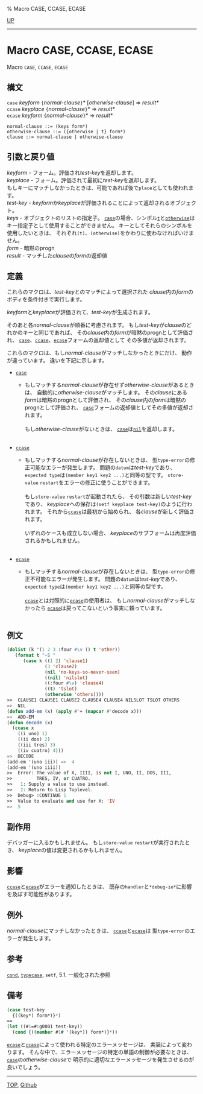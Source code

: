 % Macro CASE, CCASE, ECASE

[UP](5.3.html)  

---

# Macro **CASE, CCASE, ECASE**


Macro `CASE`, `CCASE`, `ECASE`


## 構文

`case` *keyform* `{`*normal-clause*`}`\* [*otherwise-clause*] => *result\**  
`ccase` *keyplace* `{`*normal-clause*`}`\* => *result\**  
`ecase` *keyform* `{`*normal-clause*`}`\* => *result\**

```
normal-clause ::= (keys form*) 
otherwise-clause ::= ({otherwise | t} form*) 
clause ::= normal-clause | otherwise-clause 
```


## 引数と戻り値

*keyform* - フォーム。評価され*test-key*を返却します。  
*keyplace* - フォーム。評価されて最初に*test-key*を返却します。  
もしキーにマッチしなかったときは、可能であれば後で`place`としても使われます。  
*test-key* - *keyform*か*keyplace*が評価されることによって返却されるオブジェクト。  
*keys* - オブジェクトのリストの指定子。
[`case`](5.3.case.html)の場合、シンボル[`t`](5.3.t-variable.html)と[`otherwise`](5.3.case.html)は
キー指定子として使用することができません。
キーとしてそれらのシンボルを使用したいときは、
それぞれ`(t)`、`(otherwise)`をかわりに使わなければいけません。  
*form* - 暗黙のprogn  
*result* - マッチした*clause*の*form*の返却値


## 定義

これらのマクロは、*test-key*とのマッチによって選択された
*clause*内の*form*のボディを条件付きで実行します。

*keyform*と*keyplace*が評価されて、*test-key*が生成されます。

そのあと各*normal-clause*が順番に考慮されます。
もし*test-key*が*clause*のどれかのキーと同じであれば、
その*clause*内の*form*が暗黙のprognとして評価され、
[`case`](5.3.case.html)、[`ccase`](5.3.case.html)、[`ecase`](5.3.case.html)フォームの返却値として
その多値が返却されます。

これらのマクロは、もし*normal-clause*がマッチしなかったときにだけ、
動作が違っています。
違いを下記に示します。

- [`case`](5.3.case.html)
  - もしマッチする*normal-clause*が存在せず*otherwise-clause*があるときは、
    自動的に*otherwise-clause*がマッチします。
    その*clause*にある*form*は暗黙のprognとして評価され、
    その*clause*内の*form*は暗黙のprognとして評価され、
    [`case`](5.3.case.html)フォームの返却値としてその多値が返却されます。
    <br><br>
    もし*otherwise-clause*がないときは、
    [`case`](5.3.case.html)は[`nil`](5.3.nil-variable.html)を返却します。
    <br><br>

- [`ccase`](5.3.case.html)
  - もしマッチする*normal-clause*が存在しないときは、
    型`type-error`の修正可能なエラーが発生します。
    問題の`datum`は*test-key*であり、
    `expected type`は`(member key1 key2 ...)`と同等の型です。
    `store-value` `restart`をエラーの修正に使うことができます。
    <br><br>
    もし`store-value` `restart`が起動されたら、
    その引数は新しい*test-key*であり、
    *keyplace*への保存は`(setf keyplace test-key)`のように行われます。
    それから[`ccase`](5.3.case.html)は最初から始められ、
    各*clause*が新しく評価されます。
    <br><br>
    いずれのケースも成立しない場合、
    *keyplace*のサブフォームは再度評価されるかもしれません。
    <br><br>

- [`ecase`](5.3.case.html)
  - もしマッチする*normal-clause*が存在しないときは、
    型`type-error`の修正不可能なエラーが発生します。
    問題の`datum`は*test-key*であり、
    `expected type`は`(member key1 key2 ...)`と同等の型です。
    <br><br>
    [`ccase`](5.3.case.html)とは対照的に[`ecase`](5.3.case.html)の使用者は、
    もし*normal-clause*がマッチしなかったら
    [`ecase`](5.3.case.html)は戻ってこないという事実に頼っています。
    <br><br>


## 例文

```lisp
(dolist (k '(1 2 3 :four #\v () t 'other))
   (format t "~S "
      (case k ((1 2) 'clause1)
              (3 'clause2)
              (nil 'no-keys-so-never-seen)
              ((nil) 'nilslot)
              ((:four #\v) 'clause4)
              ((t) 'tslot)
              (otherwise 'others)))) 
>>  CLAUSE1 CLAUSE1 CLAUSE2 CLAUSE4 CLAUSE4 NILSLOT TSLOT OTHERS 
=>  NIL
(defun add-em (x) (apply #'+ (mapcar #'decode x)))
=>  ADD-EM
(defun decode (x)
  (ccase x
    ((i uno) 1)
    ((ii dos) 2)
    ((iii tres) 3)
    ((iv cuatro) 4)))
=>  DECODE
(add-em '(uno iii)) =>  4
(add-em '(uno iiii))
>>  Error: The value of X, IIII, is not I, UNO, II, DOS, III,
>>         TRES, IV, or CUATRO.
>>   1: Supply a value to use instead.
>>   2: Return to Lisp Toplevel.
>>  Debug> :CONTINUE 1
>>  Value to evaluate and use for X: 'IV
=>  5
```


## 副作用

デバッガーに入るかもしれません。
もし`store-value` `restart`が実行されたとき、
*keyplace*の値は変更されるかもしれません。


## 影響

[`ccase`](5.3.case.html)と[`ecase`](5.3.case.html)がエラーを通知したときは、
既存の`handler`と`*debug-io*`に影響を及ぼす可能性があります。


## 例外

*normal-clause*にマッチしなかったときは、
[`ccase`](5.3.case.html)と[`ecase`](5.3.case.html)は
型`type-error`のエラーが発生します。


## 参考

[`cond`](5.3.cond.html),
[`typecase`](5.3.typecase.html),
`setf`,
5.1. 一般化された参照


## 備考

```lisp
(case test-key
  {((key*) form*)}*)
== 
(let ((#1=#:g0001 test-key))
  (cond {((member #1# '(key*)) form*)}*))
```

[`ecase`](5.3.case.html)と[`ccase`](5.3.case.html)によって使われる特定のエラーメッセージは、
実装によって変わります。
そんな中で、エラーメッセージの特定の単語の制御が必要なときは、
[`case`](5.3.case.html)の*otherwise-clause*で
明示的に適切なエラーメッセージを発生させるのが良いでしょう。


---
[TOP](index.html),  [Github](https://github.com/nptcl/npt-japanese)

